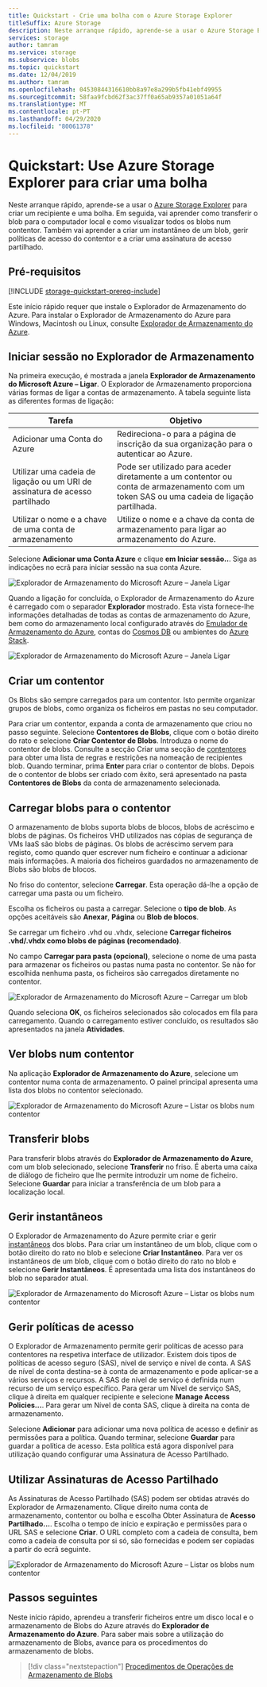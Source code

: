 ```yaml
---
title: Quickstart - Crie uma bolha com o Azure Storage Explorer
titleSuffix: Azure Storage
description: Neste arranque rápido, aprende-se a usar o Azure Storage Explorer para criar um contentor e uma bolha, descarregue a bolha para o seu computador local e veja todas as bolhas no recipiente.
services: storage
author: tamram
ms.service: storage
ms.subservice: blobs
ms.topic: quickstart
ms.date: 12/04/2019
ms.author: tamram
ms.openlocfilehash: 04530844316610bb8a97e8a299b5fb41ebf49955
ms.sourcegitcommit: 58faa9fcbd62f3ac37ff0a65ab9357a01051a64f
ms.translationtype: MT
ms.contentlocale: pt-PT
ms.lasthandoff: 04/29/2020
ms.locfileid: "80061378"
---
```

# <a name="quickstart-use-azure-storage-explorer-to-create-a-blob"></a>Quickstart: Use Azure Storage Explorer para criar uma bolha

Neste arranque rápido, aprende-se a usar o [Azure Storage Explorer](https://azure.microsoft.com/features/storage-explorer/) para criar um recipiente e uma bolha. Em seguida, vai aprender como transferir o blob para o computador local e como visualizar todos os blobs num contentor. Também vai aprender a criar um instantâneo de um blob, gerir políticas de acesso do contentor e a criar uma assinatura de acesso partilhado.

## <a name="prerequisites"></a>Pré-requisitos

[!INCLUDE [storage-quickstart-prereq-include](../../../includes/storage-quickstart-prereq-include.md)]

Este início rápido requer que instale o Explorador de Armazenamento do Azure. Para instalar o Explorador de Armazenamento do Azure para Windows, Macintosh ou Linux, consulte [Explorador de Armazenamento do Azure](https://azure.microsoft.com/features/storage-explorer/).

## <a name="log-in-to-storage-explorer"></a>Iniciar sessão no Explorador de Armazenamento

Na primeira execução, é mostrada a janela **Explorador de Armazenamento do Microsoft Azure – Ligar**. O Explorador de Armazenamento proporciona várias formas de ligar a contas de armazenamento. A tabela seguinte lista as diferentes formas de ligação:

|Tarefa|Objetivo|
|---|---|
|Adicionar uma Conta do Azure | Redireciona-o para a página de inscrição da sua organização para o autenticar ao Azure. |
|Utilizar uma cadeia de ligação ou um URI de assinatura de acesso partilhado | Pode ser utilizado para aceder diretamente a um contentor ou conta de armazenamento com um token SAS ou uma cadeia de ligação partilhada. |
|Utilizar o nome e a chave de uma conta de armazenamento| Utilize o nome e a chave da conta de armazenamento para ligar ao armazenamento do Azure.|

Selecione **Adicionar uma Conta Azure** e clique **em Iniciar sessão..**. Siga as indicações no ecrã para iniciar sessão na sua conta Azure.

![Explorador de Armazenamento do Microsoft Azure – Janela Ligar](media/storage-quickstart-blobs-storage-explorer/connect.png)

Quando a ligação for concluída, o Explorador de Armazenamento do Azure é carregado com o separador **Explorador** mostrado. Esta vista fornece-lhe informações detalhadas de todas as contas de armazenamento do Azure, bem como do armazenamento local configurado através do [Emulador de Armazenamento do Azure](../common/storage-use-emulator.md?toc=%2fazure%2fstorage%2fblobs%2ftoc.json), contas do [Cosmos DB](../../cosmos-db/storage-explorer.md?toc=%2fazure%2fstorage%2fblobs%2ftoc.json) ou ambientes do [Azure Stack](/azure-stack/user/azure-stack-storage-connect-se?toc=%2fazure%2fstorage%2fblobs%2ftoc.json).

![Explorador de Armazenamento do Microsoft Azure – Janela Ligar](media/storage-quickstart-blobs-storage-explorer/mainpage.png)

## <a name="create-a-container"></a>Criar um contentor

Os Blobs são sempre carregados para um contentor. Isto permite organizar grupos de blobs, como organiza os ficheiros em pastas no seu computador.

Para criar um contentor, expanda a conta de armazenamento que criou no passo seguinte. Selecione **Contentores de Blobs**, clique com o botão direito do rato e selecione **Criar Contentor de Blobs**. Introduza o nome do contentor de blobs. Consulte a secção Criar uma secção de [contentores](storage-quickstart-blobs-dotnet.md#create-a-container) para obter uma lista de regras e restrições na nomeação de recipientes blob. Quando terminar, prima **Enter** para criar o contentor de blobs. Depois de o contentor de blobs ser criado com êxito, será apresentado na pasta **Contentores de Blobs** da conta de armazenamento selecionada.

## <a name="upload-blobs-to-the-container"></a>Carregar blobs para o contentor

O armazenamento de blobs suporta blobs de blocos, blobs de acréscimo e blobs de páginas. Os ficheiros VHD utilizados nas cópias de segurança de VMs IaaS são blobs de páginas. Os blobs de acréscimo servem para registo, como quando quer escrever num ficheiro e continuar a adicionar mais informações. A maioria dos ficheiros guardados no armazenamento de Blobs são blobs de blocos.

No friso do contentor, selecione **Carregar**. Esta operação dá-lhe a opção de carregar uma pasta ou um ficheiro.

Escolha os ficheiros ou pasta a carregar. Selecione o **tipo de blob**. As opções aceitáveis são **Anexar**, **Página** ou **Blob de blocos**.

Se carregar um ficheiro .vhd ou .vhdx, selecione **Carregar ficheiros .vhd/.vhdx como blobs de páginas (recomendado)**.

No campo **Carregar para pasta (opcional)**, selecione o nome de uma pasta para armazenar os ficheiros ou pastas numa pasta no contentor. Se não for escolhida nenhuma pasta, os ficheiros são carregados diretamente no contentor.

![Explorador de Armazenamento do Microsoft Azure – Carregar um blob](media/storage-quickstart-blobs-storage-explorer/uploadblob.png)

Quando seleciona **OK**, os ficheiros selecionados são colocados em fila para carregamento. Quando o carregamento estiver concluído, os resultados são apresentados na janela **Atividades**.

## <a name="view-blobs-in-a-container"></a>Ver blobs num contentor

Na aplicação **Explorador de Armazenamento do Azure**, selecione um contentor numa conta de armazenamento. O painel principal apresenta uma lista dos blobs no contentor selecionado.

![Explorador de Armazenamento do Microsoft Azure – Listar os blobs num contentor](media/storage-quickstart-blobs-storage-explorer/listblobs.png)

## <a name="download-blobs"></a>Transferir blobs

Para transferir blobs através do **Explorador de Armazenamento do Azure**, com um blob selecionado, selecione **Transferir** no friso. É aberta uma caixa de diálogo de ficheiro que lhe permite introduzir um nome de ficheiro. Selecione **Guardar** para iniciar a transferência de um blob para a localização local.

## <a name="manage-snapshots"></a>Gerir instantâneos

O Explorador de Armazenamento do Azure permite criar e gerir [instantâneos](storage-blob-snapshots.md) dos blobs. Para criar um instantâneo de um blob, clique com o botão direito do rato no blob e selecione **Criar Instantâneo**. Para ver os instantâneos de um blob, clique com o botão direito do rato no blob e selecione **Gerir Instantâneos**. É apresentada uma lista dos instantâneos do blob no separador atual.

![Explorador de Armazenamento do Microsoft Azure – Listar os blobs num contentor](media/storage-quickstart-blobs-storage-explorer/snapshots.png)

## <a name="manage-access-policies"></a>Gerir políticas de acesso

O Explorador de Armazenamento permite gerir políticas de acesso para contentores na respetiva interface de utilizador. Existem dois tipos de políticas de acesso seguro (SAS), nível de serviço e nível de conta. A SAS de nível de conta destina-se à conta de armazenamento e pode aplicar-se a vários serviços e recursos. A SAS de nível de serviço é definida num recurso de um serviço específico. Para gerar um Nível de serviço SAS, clique à direita em qualquer recipiente e selecione **Manage Access Policies...**. Para gerar um Nível de conta SAS, clique à direita na conta de armazenamento.

Selecione **Adicionar** para adicionar uma nova política de acesso e definir as permissões para a política. Quando terminar, selecione **Guardar** para guardar a política de acesso. Esta política está agora disponível para utilização quando configurar uma Assinatura de Acesso Partilhado.

## <a name="work-with-shared-access-signatures"></a>Utilizar Assinaturas de Acesso Partilhado

As Assinaturas de Acesso Partilhado (SAS) podem ser obtidas através do Explorador de Armazenamento. Clique direito numa conta de armazenamento, contentor ou bolha e escolha Obter Assinatura de **Acesso Partilhado...**. Escolha o tempo de início e expiração e permissões para o URL SAS e selecione **Criar**. O URL completo com a cadeia de consulta, bem como a cadeia de consulta por si só, são fornecidas e podem ser copiadas a partir do ecrã seguinte.

![Explorador de Armazenamento do Microsoft Azure – Listar os blobs num contentor](media/storage-quickstart-blobs-storage-explorer/sharedaccesssignature.png)

## <a name="next-steps"></a>Passos seguintes

Neste início rápido, aprendeu a transferir ficheiros entre um disco local e o armazenamento de Blobs do Azure através do **Explorador de Armazenamento do Azure**. Para saber mais sobre a utilização do armazenamento de Blobs, avance para os procedimentos do armazenamento de blobs.

> [!div class="nextstepaction"]
> [Procedimentos de Operações de Armazenamento de Blobs](storage-how-to-use-blobs-powershell.md)
